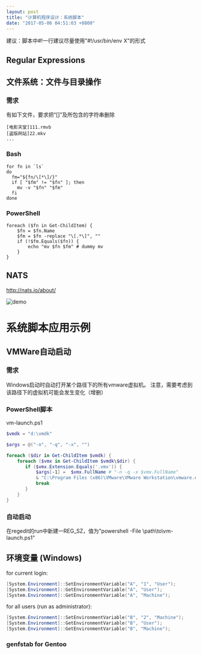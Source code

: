 ```yaml
---
layout: post
title: "计算机程序设计：系统脚本"
date: "2017-05-06 04:51:03 +0800"
---
```



建议：脚本中#!一行建议尽量使用"#!/usr/bin/env X"的形式

## Regular Expressions

## 文件系统：文件与目录操作

### 需求
有如下文件，要求把“[]”及所包含的字符串删除
```
[电影天堂]111.rmvb
[盗版网站]22.mkv
...
```
### Bash
```
for fn in `ls`
do
  fm="${fn/\[*\]/}"
  if [ "$fm" != "$fn" ]; then
    mv -v "$fn" "$fm"
  fi
done
```

### PowerShell
```
foreach ($fn in Get-ChildItem) {
    $fn = $fn.Name
    $fm = $fn -replace "\[.*\]", ""
    if (!$fm.Equals($fn)) {
        echo "mv $fn $fm" # dummy mv
    }
}
```

## NATS

http://nats.io/about/

![demo](http://latex.codecogs.com/gif.latex?Fib(n)=\frac{\left(\phi^{n}-\gamma^{n}\right)}{\sqrt{5}})

# 系统脚本应用示例

## VMWare自动启动

### 需求
Windows启动时自动打开某个路径下的所有vmware虚拟机。
注意，需要考虑到该路径下的虚拟机可能会发生变化（增删）

### PowerShell脚本
vm-launch.ps1
```powershell
$vmdk = "d:\vmdk"

$args = @("-n", "-q", "-x", "")

foreach ($dir in Get-ChildItem $vmdk) {
    foreach ($vmx in Get-ChildItem $vmdk\$dir) {
       if ($vmx.Extension.Equals('.vmx')) {
           $args[-1] =  $vmx.FullName # "-n -q -x $vmx.FullName"
           & "C:\Program Files (x86)\VMware\VMware Workstation\vmware.exe" $args
           break
       }
    }
}
```

### 自动启动
在regedit的run中新建一REG_SZ，值为"powershell -File \path\to\vm-launch.ps1"

## 环境变量 (Windows)
for current login:
```powershell
[System.Environment]::SetEnvironmentVariable("A", "1", "User");
[System.Environment]::GetEnvironmentVariable("A", "User");
[System.Environment]::GetEnvironmentVariable("A", "Machine");
```

for all users (run as administrator):
```powershell
[System.Environment]::SetEnvironmentVariable("B", "2", "Machine");
[System.Environment]::GetEnvironmentVariable("B", "User");
[System.Environment]::GetEnvironmentVariable("B", "Machine");
```

### genfstab for Gentoo
